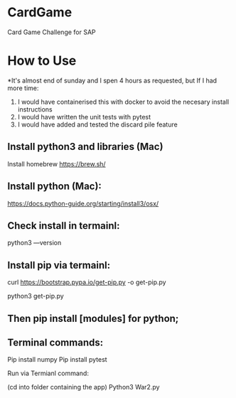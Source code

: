 # CardGame
Card Game Challenge for SAP

# How to Use

*It's almost end of sunday and I spen 4 hours as requested, but If I had more time:
1. I would have containerised this with docker to avoid the necesary install instructions
2. I would have written the unit tests with pytest
3. I would have added and tested the discard pile feature

## Install python3 and libraries (Mac)
Install homebrew https://brew.sh/

## Install python (Mac):
https://docs.python-guide.org/starting/install3/osx/

## Check install in termainl: 

python3 —version

## Install pip via termainl: 

curl https://bootstrap.pypa.io/get-pip.py -o get-pip.py

python3 get-pip.py

## Then pip install [modules] for python;

## Terminal commands:

Pip install numpy
Pip install pytest

Run via Termianl command:

(cd into folder containing the app)
Python3 War2.py
